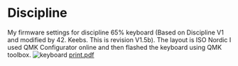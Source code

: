 # Discipline
My firmware settings for discipline 65% keyboard (Based on Discipline V1 and modified by 42. Keebs. This is revision V1.5b). The layout is ISO Nordic
I used QMK Configurator online and then flashed the keyboard using QMK toolbox.
![keyboard](https://user-images.githubusercontent.com/50976633/159785767-fe0ce091-685c-40ed-9835-c3e83a71bc0d.jpg)
[print.pdf](https://github.com/Johnkuu/Discipline/files/8336214/print.pdf)
